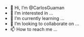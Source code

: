 - 👋 Hi, I’m @CarlosGuaman
- 👀 I’m interested in ...
- 🌱 I’m currently learning ...
- 💞️ I’m looking to collaborate on ...
- 📫 How to reach me ...

<!---
CarlosGuaman/CarlosGuaman is a ✨ special ✨ repository because its `README.md` (this file) appears on your GitHub profile.
You can click the Preview link to take a look at your changes.
--->

